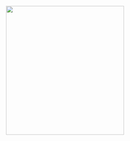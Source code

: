 <p align="center">
<img src="https://mhabibr02.github.io/Page-Web-Development/assets/img/portfolio/webdev-110.png" width="80%" height="30%">
</p>
